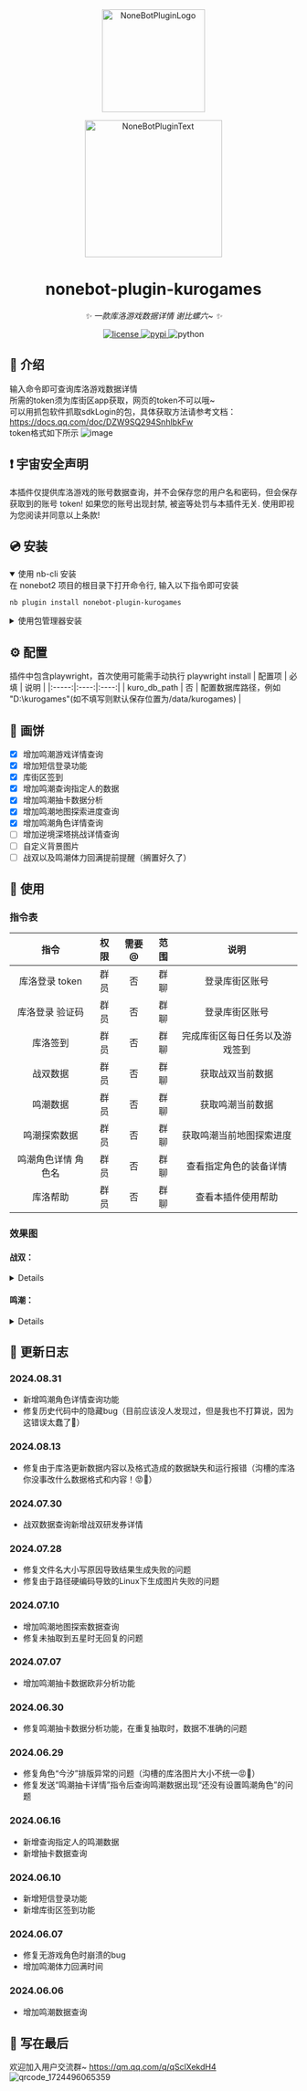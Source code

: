 <div align="center">
  <a href="https://v2.nonebot.dev/store"><img src="https://github.com/A-kirami/nonebot-plugin-template/blob/resources/nbp_logo.png" width="180" height="180" alt="NoneBotPluginLogo"></a>
  <br>
  <p><img src="https://github.com/A-kirami/nonebot-plugin-template/blob/resources/NoneBotPlugin.svg" width="240" alt="NoneBotPluginText"></p>
</div>

<div align="center">

# nonebot-plugin-kurogames

_✨ 一款库洛游戏数据详情 谢比螺六~ ✨_


<a href="./LICENSE">
    <img src="https://img.shields.io/github/license/ConcyWee/nonebot-plugin-kurogames.svg" alt="license">
</a>
<a href="https://pypi.python.org/pypi/nonebot-plugin-kurogames">
    <img src="https://img.shields.io/pypi/v/nonebot-plugin-kurogames.svg" alt="pypi">
</a>
<img src="https://img.shields.io/badge/python-3.8+-blue.svg" alt="python">

</div>

## 📖 介绍

输入命令即可查询库洛游戏数据详情  
所需的token须为库街区app获取，网页的token不可以哦~  
可以用抓包软件抓取sdkLogin的包，具体获取方法请参考文档：https://docs.qq.com/doc/DZW9SQ294SnhlbkFw  
token格式如下所示
![image](https://github.com/ConcyWee/nonebot-plugin-kurogames/assets/36001297/1fc32ace-cca4-4ddc-bda4-7ed4f9054848)

## ❗ 宇宙安全声明

本插件仅提供库洛游戏的账号数据查询，并不会保存您的用户名和密码，但会保存获取到的账号 token! 如果您的账号出现封禁, 被盗等处罚与本插件无关. 使用即视为您阅读并同意以上条款!

## 💿 安装

<details open>
<summary>使用 nb-cli 安装</summary>
在 nonebot2 项目的根目录下打开命令行, 输入以下指令即可安装

    nb plugin install nonebot-plugin-kurogames

</details>

<details>
<summary>使用包管理器安装</summary>
在 nonebot2 项目的插件目录下, 打开命令行, 根据你使用的包管理器, 输入相应的安装命令

<details>
<summary>pip</summary>

    pip install nonebot-plugin-kurogames
</details>
<details>
<summary>pdm</summary>

    pdm add nonebot-plugin-kurogames
</details>
<details>
<summary>poetry</summary>

    poetry add nonebot-plugin-kurogames
</details>
<details>
<summary>conda</summary>

    conda install nonebot-plugin-kurogames
</details>

打开 nonebot2 项目根目录下的 `pyproject.toml` 文件, 在 `[tool.nonebot]` 部分追加写入

    plugins = ["nonebot_plugin_kurogames"]

</details>

## ⚙️ 配置

插件中包含playwright，首次使用可能需手动执行 playwright install
| 配置项 | 必填 | 说明 |
|:-----:|:----:|:----:|
| kuro_db_path | 否 | 配置数据库路径，例如 "D:\kurogames"(如不填写则默认保存位置为/data/kurogames) |

## 📝 画饼

- [x] 增加鸣潮游戏详情查询
- [x] 增加短信登录功能
- [x] 库街区签到
- [x] 增加鸣潮查询指定人的数据
- [x] 增加鸣潮抽卡数据分析
- [x] 增加鸣潮地图探索进度查询
- [x] 增加鸣潮角色详情查询
- [ ] 增加逆境深塔挑战详情查询
- [ ] 自定义背景图片
- [ ] 战双以及鸣潮体力回满提前提醒（搁置好久了）

## 🎉 使用

### 指令表

| 指令 | 权限 | 需要@ | 范围 | 说明 |
|:-----:|:----:|:----:|:----:|:----:|
| 库洛登录 token | 群员 | 否 | 群聊 | 登录库街区账号 |
| 库洛登录 验证码 | 群员 | 否 | 群聊 | 登录库街区账号 |
| 库洛签到 | 群员 | 否 | 群聊 | 完成库街区每日任务以及游戏签到 |
| 战双数据 | 群员 | 否 | 群聊 | 获取战双当前数据 |
| 鸣潮数据 | 群员 | 否 | 群聊 | 获取鸣潮当前数据 |
| 鸣潮探索数据 | 群员 | 否 | 群聊 | 获取鸣潮当前地图探索进度 |
| 鸣潮角色详情 角色名 | 群员 | 否 | 群聊 | 查看指定角色的装备详情 |
| 库洛帮助 | 群员 | 否 | 群聊 | 查看本插件使用帮助 |

### 效果图

#### 战双：
<details>
  
![IMG_20240610_204654](https://github.com/ConcyWee/nonebot-plugin-kurogames/assets/36001297/91b9203c-18a4-4e65-bd29-dde8ff901356)

![IMG_20240510_185200](https://github.com/ConcyWee/nonebot-plugin-kurogames/assets/36001297/0ad515f3-cfc2-4ab6-a433-3056c944d754)

</details>

#### 鸣潮：
<details>
  
![IMG_20240610_204714](https://github.com/ConcyWee/nonebot-plugin-kurogames/assets/36001297/b31ed2c7-f8d7-4721-8da3-220b03bf9c90)

![1717680630759](https://github.com/ConcyWee/nonebot-plugin-kurogames/assets/36001297/ae3c91f5-a87f-4521-9ada-ea804d9834df)

</details>

## 🦜 更新日志

### 2024.08.31

- 新增鸣潮角色详情查询功能
- 修复历史代码中的隐藏bug（目前应该没人发现过，但是我也不打算说，因为这错误太蠢了🧐）

### 2024.08.13

- 修复由于库洛更新数据内容以及格式造成的数据缺失和运行报错（沟槽的库洛你没事改什么数据格式和内容！😡👊）

### 2024.07.30

- 战双数据查询新增战双研发券详情

### 2024.07.28

- 修复文件名大小写原因导致结果生成失败的问题
- 修复由于路径硬编码导致的Linux下生成图片失败的问题

### 2024.07.10

- 增加鸣潮地图探索数据查询
- 修复未抽取到五星时无回复的问题

### 2024.07.07

- 增加鸣潮抽卡数据欧非分析功能

### 2024.06.30

- 修复鸣潮抽卡数据分析功能，在重复抽取时，数据不准确的问题

### 2024.06.29

- 修复角色“今汐”排版异常的问题（沟槽的库洛图片大小不统一😡👊）
- 修复发送“鸣潮抽卡详情”指令后查询鸣潮数据出现“还没有设置鸣潮角色”的问题

### 2024.06.16

- 新增查询指定人的鸣潮数据
- 新增抽卡数据查询

### 2024.06.10

- 新增短信登录功能
- 新增库街区签到功能

### 2024.06.07

- 修复无游戏角色时崩溃的bug
- 增加鸣潮体力回满时间

### 2024.06.06

- 增加鸣潮数据查询

## 🐧 写在最后

欢迎加入用户交流群~
https://qm.qq.com/q/qSclXekdH4
![qrcode_1724496065359](https://github.com/user-attachments/assets/592ccd28-a92c-4069-9b89-a74b227bb796)
